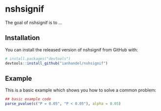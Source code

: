 # nshsignif

The goal of nshsignif is to ...

## Installation

You can install the released version of nshsignif from GitHub with:

``` r
# install.packages("devtools")
devtools::install_github("ianhandel/nshsignif")
```

## Example

This is a basic example which shows you how to solve a common problem:

``` r
## basic example code
parse_pvalue(c("P = 0.05", "P < 0.05"), alpha = 0.05)
```

